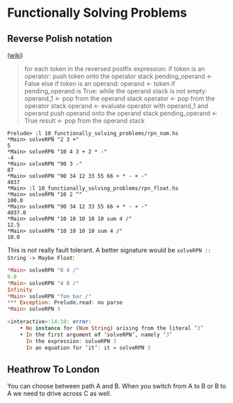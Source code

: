 # Functionally Solving Problems

## Reverse Polish notation

([wiki](https://en.wikipedia.org/wiki/Reverse_Polish_notation))

>  for each token in the reversed postfix expression:
>  if token is an operator:
>    push token onto the operator stack
>    pending_operand ← False
>  else if token is an operand:
>    operand ← token
>    if pending_operand is True:
>      while the operand stack is not empty:
>        operand_1 ← pop from the operand stack
>        operator ← pop from the operator stack
>        operand ← evaluate operator with operand_1 and operand
>    push operand onto the operand stack
>    pending_operand ← True
> result ← pop from the operand stack

```
Prelude> :l 10_functionally_solving_problems/rpn_num.hs
*Main> solveRPN "2 3 +"
5
*Main> solveRPN "10 4 3 + 2 * -"
-4
*Main> solveRPN "90 3 -"
87
*Main> solveRPN "90 34 12 33 55 66 + * - + -"
4037
*Main> :l 10_functionally_solving_problems/rpn_float.hs
*Main> solveRPN "10 2 ^"
100.0
*Main> solveRPN "90 34 12 33 55 66 + * - + -"
4037.0
*Main> solveRPN "10 10 10 10 10 sum 4 /"
12.5
*Main> solveRPN "10 10 10 10 sum 4 /"
10.0
```

This is not really fault tolerant.
A better signature would be `solveRPN :: String -> Maybe Float`:
```hs
*Main> solveRPN "0 4 /"
0.0
*Main> solveRPN "4 0 /"
Infinity
*Main> solveRPN "foo bar /"
*** Exception: Prelude.read: no parse
*Main> solveRPN 3

<interactive>:14:10: error:
    • No instance for (Num String) arising from the literal ‘3’
    • In the first argument of ‘solveRPN’, namely ‘3’
      In the expression: solveRPN 3
      In an equation for ‘it’: it = solveRPN 3

```

## Heathrow To London

You can choose between path A and B. When you switch from A to B or B to A we need to
drive across C as well.


